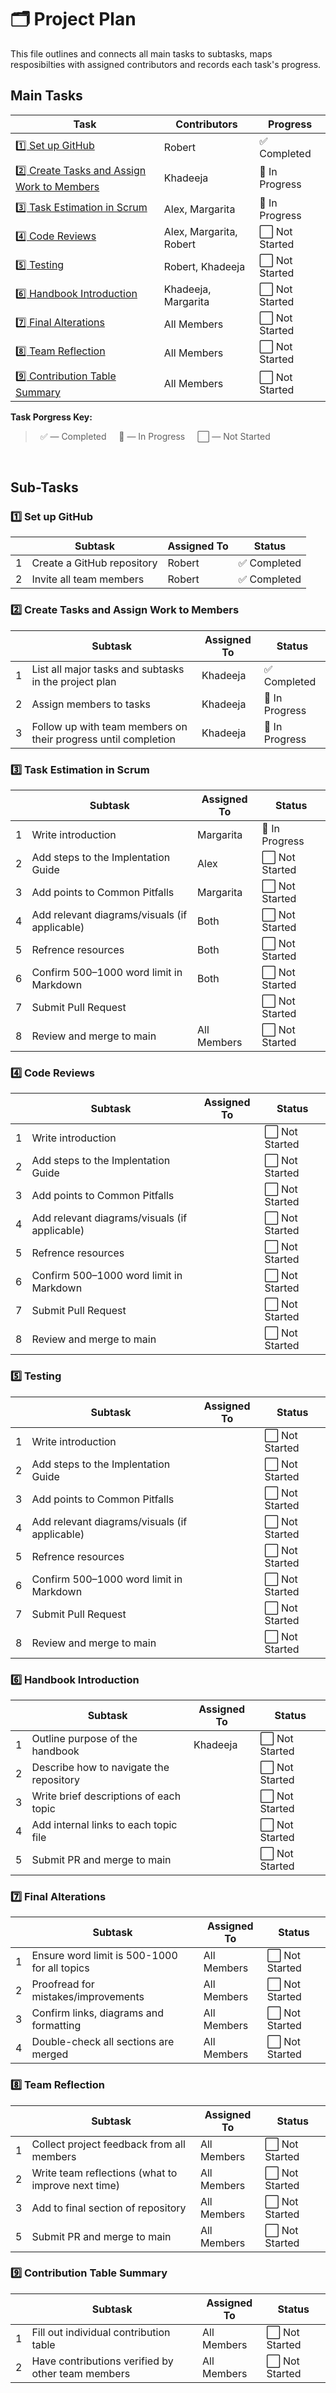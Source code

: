 # 🗂️ Project Plan

This file outlines and connects all main tasks to subtasks, maps resposibilties with assigned contributors and records each task's progress.


## Main Tasks 

| Task | Contributors | Progress |
|------|--------------|----------|
| [1️⃣ Set up GitHub](#1️⃣-set-up-github) | Robert | ✅ Completed |
| [2️⃣ Create Tasks and Assign Work to Members](#2️⃣-create-tasks-and-assign-work-to-members) | Khadeeja | 🔄 In Progress |
| [3️⃣ Task Estimation in Scrum](#3️⃣-task-estimation-in-scrum) | Alex, Margarita | 🔄 In Progress |
| [4️⃣ Code Reviews](#4️⃣-code-reviews) | Alex, Margarita, Robert | ⬜️ Not Started |
| [5️⃣ Testing](#5️⃣-testing) | Robert, Khadeeja | ⬜️ Not Started |
| [6️⃣ Handbook Introduction](#6️⃣-handbook-introduction) | Khadeeja, Margarita | ⬜️ Not Started |
| [7️⃣ Final Alterations](#7️⃣-final-alterations) | All Members | ⬜️ Not Started |
| [8️⃣ Team Reflection](#8️⃣-team-reflection) | All Members | ⬜️ Not Started |
| [9️⃣ Contribution Table Summary](#9️⃣-contribution-table-summary) | All Members | ⬜️ Not Started |


**Task Porgress Key:**
>  &nbsp; ✅ — Completed &nbsp;&nbsp;&nbsp; 🔄 — In Progress &nbsp;&nbsp;&nbsp; ⬜️ — Not Started

&nbsp;
## Sub-Tasks 

### 1️⃣ Set up GitHub  

|   | Subtask | Assigned To | Status |
|---|---------|-------------|--------|
| 1 | Create a GitHub repository | Robert | ✅ Completed |
| 2 | Invite all team members | Robert | ✅ Completed |


### 2️⃣ Create Tasks and Assign Work to Members

|   | Subtask | Assigned To | Status |
|---|---------|-------------|--------|
| 1 | List all major tasks and subtasks in the project plan | Khadeeja | ✅ Completed  |
| 2 | Assign members to tasks | Khadeeja | 🔄 In Progress |
| 3 | Follow up with team members on their progress until completion | Khadeeja | 🔄 In Progress |


### 3️⃣ Task Estimation in Scrum  

|   | Subtask | Assigned To | Status |
|---|---------|-------------|--------|
| 1 | Write introduction | Margarita | 🔄 In Progress |
| 2 | Add steps to the Implentation Guide | Alex | ⬜️ Not Started |
| 3 | Add points to Common Pitfalls | Margarita | ⬜️ Not Started |
| 4 | Add relevant diagrams/visuals (if applicable) | Both | ⬜️ Not Started |
| 5 | Refrence resources | Both | ⬜️ Not Started |
| 6 | Confirm 500–1000 word limit in Markdown | Both | ⬜️ Not Started |
| 7 | Submit Pull Request |  | ⬜️ Not Started |
| 8 | Review and merge to main | All Members | ⬜️ Not Started |


### 4️⃣ Code Reviews  

|   | Subtask | Assigned To | Status |
|---|---------|-------------|--------|
| 1 | Write introduction |  | ⬜️ Not Started |
| 2 | Add steps to the Implentation Guide |  | ⬜️ Not Started |
| 3 | Add points to Common Pitfalls |  | ⬜️ Not Started |
| 4 | Add relevant diagrams/visuals (if applicable) |  | ⬜️ Not Started |
| 5 | Refrence resources |  | ⬜️ Not Started |
| 6 | Confirm 500–1000 word limit in Markdown |  | ⬜️ Not Started |
| 7 | Submit Pull Request |  | ⬜️ Not Started |
| 8 | Review and merge to main |  | ⬜️ Not Started |


### 5️⃣ Testing    

|   | Subtask | Assigned To | Status |
|---|---------|-------------|--------|
| 1 | Write introduction |  | ⬜️ Not Started |
| 2 | Add steps to the Implentation Guide |  | ⬜️ Not Started |
| 3 | Add points to Common Pitfalls |  | ⬜️ Not Started |
| 4 | Add relevant diagrams/visuals (if applicable) |  | ⬜️ Not Started |
| 5 | Refrence resources |  | ⬜️ Not Started |
| 6 | Confirm 500–1000 word limit in Markdown |  | ⬜️ Not Started |
| 7 | Submit Pull Request |  | ⬜️ Not Started |
| 8 | Review and merge to main |  | ⬜️ Not Started |


### 6️⃣ Handbook Introduction  

|   | Subtask | Assigned To | Status |
|---|---------|-------------|--------|
| 1 | Outline purpose of the handbook | Khadeeja | ⬜️ Not Started |
| 2 | Describe how to navigate the repository |  | ⬜️ Not Started |
| 3 | Write brief descriptions of each topic |  | ⬜️ Not Started |
| 4 | Add internal links to each topic file |  | ⬜️ Not Started |
| 5 | Submit PR and merge to main |  | ⬜️ Not Started |


### 7️⃣ Final Alterations  

|   | Subtask | Assigned To | Status |
|---|---------|-------------|--------|
| 1 | Ensure word limit is 500-1000 for all topics | All Members | ⬜️ Not Started |
| 2 | Proofread for mistakes/improvements | All Members | ⬜️ Not Started |
| 3 | Confirm links, diagrams and formatting | All Members | ⬜️ Not Started |
| 4 | Double-check all sections are merged | All Members | ⬜️ Not Started |


### 8️⃣ Team Reflection  

|   | Subtask | Assigned To | Status |
|---|---------|-------------|--------|
| 1 | Collect project feedback from all members | All Members | ⬜️ Not Started |
| 2 | Write team reflections (what to improve next time) | All Members | ⬜️ Not Started |
| 3 | Add to final section of repository | All Members | ⬜️ Not Started |
| 5 | Submit PR and merge to main | All Members | ⬜️ Not Started |


### 9️⃣ Contribution Table Summary
 
|   | Subtask | Assigned To | Status |
|---|---------|-------------|--------|
| 1 | Fill out individual contribution table | All Members | ⬜️ Not Started |
| 2 | Have contributions verified by other team members | All Members | ⬜️ Not Started |

